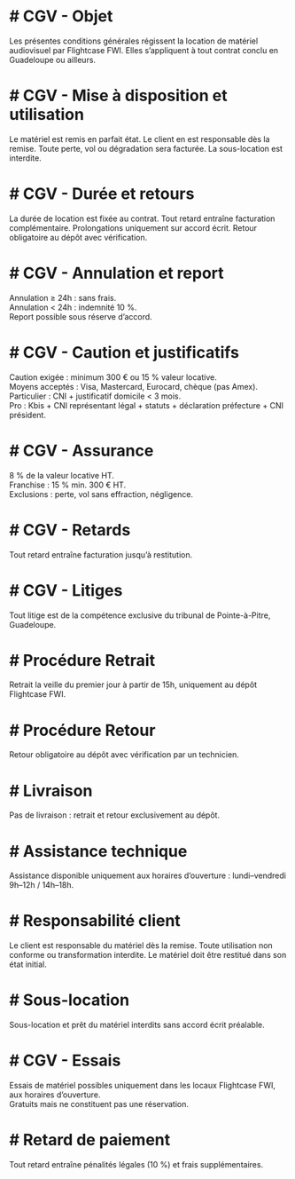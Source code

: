 # \# CGV \- Objet

Les présentes conditions générales régissent la location de matériel audiovisuel par Flightcase FWI. Elles s’appliquent à tout contrat conclu en Guadeloupe ou ailleurs.

# \# CGV \- Mise à disposition et utilisation

Le matériel est remis en parfait état. Le client en est responsable dès la remise. Toute perte, vol ou dégradation sera facturée. La sous-location est interdite.

# \# CGV \- Durée et retours

La durée de location est fixée au contrat. Tout retard entraîne facturation complémentaire. Prolongations uniquement sur accord écrit. Retour obligatoire au dépôt avec vérification.

# \# CGV \- Annulation et report

Annulation ≥ 24h : sans frais.    
Annulation \< 24h : indemnité 10 %.    
Report possible sous réserve d’accord.

# \# CGV \- Caution et justificatifs

Caution exigée : minimum 300 € ou 15 % valeur locative.    
Moyens acceptés : Visa, Mastercard, Eurocard, chèque (pas Amex).    
Particulier : CNI \+ justificatif domicile \< 3 mois.    
Pro : Kbis \+ CNI représentant légal \+ statuts \+ déclaration préfecture \+ CNI président.

# \# CGV \- Assurance

8 % de la valeur locative HT.    
Franchise : 15 % min. 300 € HT.    
Exclusions : perte, vol sans effraction, négligence.

# \# CGV \- Retards

Tout retard entraîne facturation jusqu’à restitution.

# \# CGV \- Litiges

Tout litige est de la compétence exclusive du tribunal de Pointe-à-Pitre, Guadeloupe.

# \# Procédure Retrait

Retrait la veille du premier jour à partir de 15h, uniquement au dépôt Flightcase FWI.

# \# Procédure Retour

Retour obligatoire au dépôt avec vérification par un technicien.

# \# Livraison

Pas de livraison : retrait et retour exclusivement au dépôt.

# \# Assistance technique

Assistance disponible uniquement aux horaires d’ouverture : lundi–vendredi 9h–12h / 14h–18h.

# \# Responsabilité client

Le client est responsable du matériel dès la remise. Toute utilisation non conforme ou transformation interdite. Le matériel doit être restitué dans son état initial.

# \# Sous-location

Sous-location et prêt du matériel interdits sans accord écrit préalable.

# \# CGV \- Essais

Essais de matériel possibles uniquement dans les locaux Flightcase FWI, aux horaires d’ouverture.    
Gratuits mais ne constituent pas une réservation.

# \# Retard de paiement

Tout retard entraîne pénalités légales (10 %) et frais supplémentaires.

